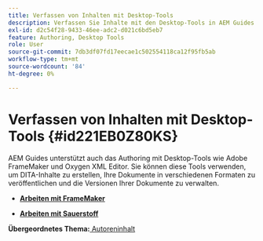 ```yaml
---
title: Verfassen von Inhalten mit Desktop-Tools
description: Verfassen Sie Inhalte mit den Desktop-Tools in AEM Guides. Erfahren Sie, wie Sie mit dem Adobe FrameMaker- und Oxygen XML-Editor arbeiten, um DITA-Inhalte zu erstellen und zu veröffentlichen.
exl-id: d2c54f28-9433-46ee-adc2-d021c6bd5eb7
feature: Authoring, Desktop Tools
role: User
source-git-commit: 7db3df07fd17eecae1c502554118ca12f95fb5ab
workflow-type: tm+mt
source-wordcount: '84'
ht-degree: 0%

---
```


# Verfassen von Inhalten mit Desktop-Tools {#id221EB0Z80KS}

AEM Guides unterstützt auch das Authoring mit Desktop-Tools wie Adobe FrameMaker und Oxygen XML Editor. Sie können diese Tools verwenden, um DITA-Inhalte zu erstellen, Ihre Dokumente in verschiedenen Formaten zu veröffentlichen und die Versionen Ihrer Dokumente zu verwalten.

- **[Arbeiten mit FrameMaker](author-desktop-framemaker.md)**

- **[Arbeiten mit Sauerstoff](author-desktop-oxygen.md)**


**Übergeordnetes Thema:**[ Autoreninhalt](authoring-content.md)
